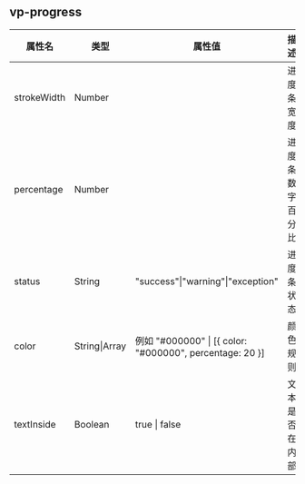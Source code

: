   ## vp-progress

| 属性名      | 类型          | 属性值                                                   | 描述             | 默认值 |
| ----------- | ------------- | -------------------------------------------------------- | ---------------- | ------ |
| strokeWidth | Number        |                                                          | 进度条宽度       | 10     |
| percentage  | Number        |                                                          | 进度条数字百分比 | 0      |
| status      | String        | "success"\|"warning"\|"exception"                        | 进度条状态       | ""     |
| color       | String\|Array | 例如 "#000000" \| [{ color: "#000000", percentage: 20 }] | 颜色规则         | ""     |
| textInside  | Boolean       | true \| false                                            | 文本是否在内部   | false  |
